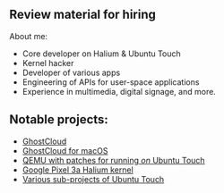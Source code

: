 Review material for hiring
--------------------------

About me:
- Core developer on Halium & Ubuntu Touch
- Kernel hacker
- Developer of various apps
- Engineering of APIs for user-space applications
- Experience in multimedia, digital signage, and more.


Notable projects:
-----------------

- [GhostCloud](https://github.com/fredldotme/harbour-owncloud)
- [GhostCloud for macOS](https://github.com/fredldotme/GhostCloud-macOS)
- [QEMU with patches for running *on* Ubuntu Touch](https://github.com/fredldotme/qemu)
- [Google Pixel 3a Halium kernel](https://gitlab.com/ubports/porting/reference-device-ports/android_kernel_google_bonito)
- [Various sub-projects of Ubuntu Touch](https://gitlab.com/ubports)

